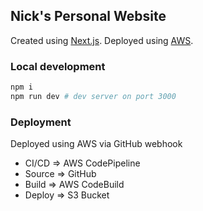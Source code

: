 ## Nick's Personal Website
Created using [Next.js](https://nextjs.org/). Deployed using [AWS](https://aws.amazon.com/).

### Local development
```bash
npm i
npm run dev # dev server on port 3000
```

### Deployment
Deployed using AWS via GitHub webhook
- CI/CD => AWS CodePipeline
- Source => GitHub
- Build => AWS CodeBuild
- Deploy => S3 Bucket

